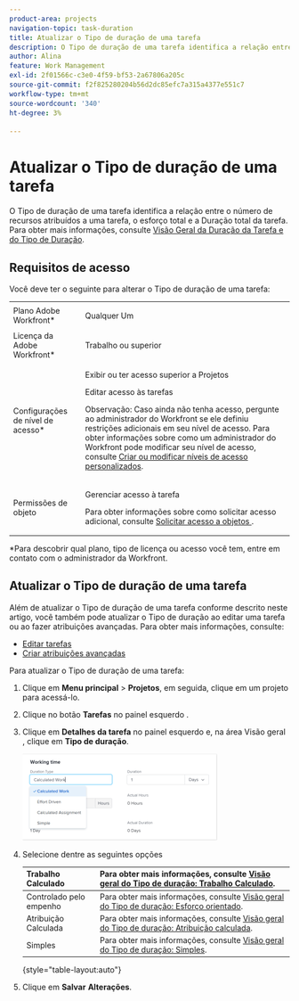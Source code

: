 ```yaml
---
product-area: projects
navigation-topic: task-duration
title: Atualizar o Tipo de duração de uma tarefa
description: O Tipo de duração de uma tarefa identifica a relação entre o número de recursos atribuídos a uma tarefa, o esforço total e a Duração total da tarefa. Para obter mais informações, consulte Visão geral da duração da tarefa e Tipo de duração.
author: Alina
feature: Work Management
exl-id: 2f01566c-c3e0-4f59-bf53-2a67806a205c
source-git-commit: f2f825280204b56d2dc85efc7a315a4377e551c7
workflow-type: tm+mt
source-wordcount: '340'
ht-degree: 3%

---
```


# Atualizar o Tipo de duração de uma tarefa

O Tipo de duração de uma tarefa identifica a relação entre o número de recursos atribuídos a uma tarefa, o esforço total e a Duração total da tarefa. Para obter mais informações, consulte [Visão Geral da Duração da Tarefa e do Tipo de Duração](../../../manage-work/tasks/taskdurtn/task-duration-and-duration-type.md).

## Requisitos de acesso

Você deve ter o seguinte para alterar o Tipo de duração de uma tarefa:

<table style="table-layout:auto"> 
 <col> 
 <col> 
 <tbody> 
  <tr> 
   <td role="rowheader">Plano Adobe Workfront*</td> 
   <td> <p>Qualquer Um </p> </td> 
  </tr> 
  <tr> 
   <td role="rowheader">Licença da Adobe Workfront*</td> 
   <td> <p>Trabalho ou superior</p> </td> 
  </tr> 
  <tr> 
   <td role="rowheader">Configurações de nível de acesso*</td> 
   <td> <p>Exibir ou ter acesso superior a Projetos</p> <p>Editar acesso às tarefas</p> <p>Observação: Caso ainda não tenha acesso, pergunte ao administrador do Workfront se ele definiu restrições adicionais em seu nível de acesso. Para obter informações sobre como um administrador do Workfront pode modificar seu nível de acesso, consulte <a href="../../../administration-and-setup/add-users/configure-and-grant-access/create-modify-access-levels.md" class="MCXref xref">Criar ou modificar níveis de acesso personalizados</a>.</p> </td> 
  </tr> 
  <tr> 
   <td role="rowheader">Permissões de objeto</td> 
   <td> <p>Gerenciar acesso à tarefa </p> <p>Para obter informações sobre como solicitar acesso adicional, consulte <a href="../../../workfront-basics/grant-and-request-access-to-objects/request-access.md" class="MCXref xref">Solicitar acesso a objetos </a>.</p> </td> 
  </tr> 
 </tbody> 
</table>

&#42;Para descobrir qual plano, tipo de licença ou acesso você tem, entre em contato com o administrador da Workfront.

## Atualizar o Tipo de duração de uma tarefa

Além de atualizar o Tipo de duração de uma tarefa conforme descrito neste artigo, você também pode atualizar o Tipo de duração ao editar uma tarefa ou ao fazer atribuições avançadas. Para obter mais informações, consulte:

* [Editar tarefas](../../../manage-work/tasks/manage-tasks/edit-tasks.md)
* [Criar atribuições avançadas](../../../manage-work/tasks/assign-tasks/create-advanced-assignments.md)

Para atualizar o Tipo de duração de uma tarefa:

1. Clique em **Menu principal** > **Projetos**, em seguida, clique em um projeto para acessá-lo.
1. Clique no botão **Tarefas** no painel esquerdo .
1. Clique em **Detalhes da tarefa** no painel esquerdo e, na área Visão geral , clique em **Tipo de duração**.

   ![](assets/duration-type-all-options-on-overview-350x155.png)

1. Selecione dentre as seguintes opções

   | Trabalho Calculado | Para obter mais informações, consulte [Visão geral do Tipo de duração: Trabalho Calculado](../../../manage-work/tasks/taskdurtn/calculated-work.md). |
   |---|---|
   | Controlado pelo empenho | Para obter mais informações, consulte [Visão geral do Tipo de duração: Esforço orientado](../../../manage-work/tasks/taskdurtn/effort-driven.md). |
   | Atribuição Calculada | Para obter mais informações, consulte [Visão geral do Tipo de duração: Atribuição calculada](../../../manage-work/tasks/taskdurtn/calculated-assignment.md). |
   | Simples | Para obter mais informações, consulte [Visão geral do Tipo de duração: Simples](../../../manage-work/tasks/taskdurtn/simple-duration-type.md). |

   {style=&quot;table-layout:auto&quot;}

1. Clique em **Salvar** **Alterações**.

 
